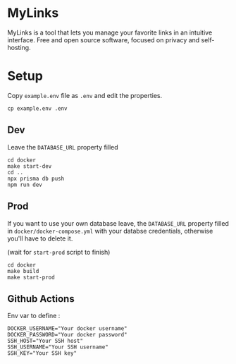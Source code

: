 # MyLinks

MyLinks is a tool that lets you manage your favorite links in an intuitive interface.
Free and open source software, focused on privacy and self-hosting.

# Setup

Copy `example.env` file as `.env` and edit the properties.

```
cp example.env .env
```

## Dev

Leave the `DATABASE_URL` property filled

```
cd docker
make start-dev
cd ..
npx prisma db push
npm run dev
```

## Prod

If you want to use your own database leave, the `DATABASE_URL` property filled in `docker/docker-compose.yml` with your databse credentials, otherwise you'll have to delete it.

(wait for `start-prod` script to finish)

```
cd docker
make build
make start-prod
```

## Github Actions

Env var to define :

```
DOCKER_USERNAME="Your docker username"
DOCKER_PASSWORD="Your docker password"
SSH_HOST="Your SSH host"
SSH_USERNAME="Your SSH username"
SSH_KEY="Your SSH key"
```
